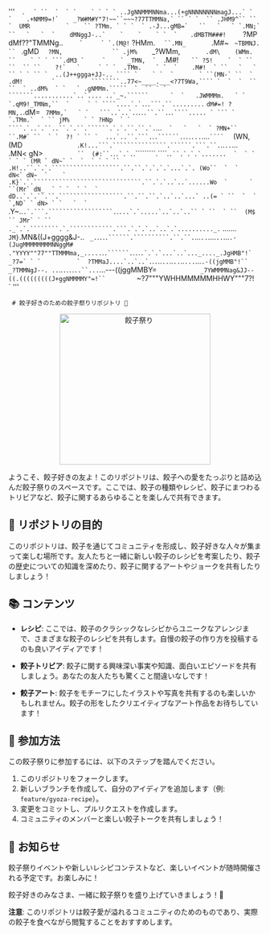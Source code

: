 '''
                                   ` `   . ```   ` ``  `  ` `    `
                           ` ` ` ..JgNNMMMNNma...(+gNNNNNNNNmagJ...`
                    `    `    .+NMM9=!`    _?W#M#Y"7!~~``~~~?77TTMMNa,`
                `` ` `  `` .JHM9^`` ``     `  UMR          `    `` ?TMm. ` ` `  `
                    .-J...gMB=`   ``   `   ` `.MN;` ``   `   `  `    dMNggJ-..`    `    `    `
    `  `  ``` `   .dMBTM###! `       `  ` ` `  ?MP`   `   `   ` `  ` dMf??"TMMNg..  ``    `     `
               `.(M@!`` ?HMm.` `           ` ``.MN_`   `   `   `   `.M#~   `  ~TBMNJ. `` `
            ` `.gMD    `  ?MN,` ` ` `  `    `    `   `  `   `   `` .jM%  `  `  ` _?WMm,  `
   `    `     .dM\` `   ` `(WMm. `    `  ``  ` ``  `` `` ` ` ` ```.dM3 `     `    ` _TMN,  ` ``  `
           ` .M#!` `  `   `` ?5! `   `  ` ``` `  ` `` ``  `` ``    ?!`   `     ` ` `  .TMm.    `
    `  `    .M#!  ` ``   `   ` `` ` ` `` `  ..(J++ggga+JJ-.. ```` `    ` `  `       ` ``(MN-`
     ``  ` .dM!        `          ````````..77<~____.___<?7T9Wa,```` `  `  `  `` ``  ` ..dM%  `
  `   ` .gNMMm.`````  `  `` ` ` ```````...........`..`.... ..`_~.``````      `  `   .JWMMMm.   `
  `  `.qM9!_TMNm,``  `     ` ` ````....`.`.```.``````.```.``.........``````      ` dM#=! ?MN,.
    `.dM=  `` 7MMm,`   ` `   ```..`..`.``.`.`.```.``.``.```.``.````..... ` ``` ` `` ```  `.TMm.`  `
  `` jM%    ` ` ?HNp  ` ` ````.`..`.``..``.`.``.``````.`.`.``.``.`.```...````  `   `   `  ` ?MN+``
  ``.M#` ``  ` `  ?! ` `` `  ...`..``.```.````.```.``````.```.`.`.`...`....` ```` `      `  `(WN,
    (MD `           ` `   .K!...```.```````````````.``````.```.``.`..`..`...` `  `  `     ` ` .MN<
    gN>    `         ``  (#:``.`.```.`.`.```.`````````.````.```.``.`.`.`.......  `  ` `  ` ` ` (MR
  ` dN~` `  `  ` ` ` `` .H!..``.`.`.```````````````````.``.``.`.`.`.`...`.`. (Wo``  `  `        dN<`
    dN~  `    `        .K}`.`.``````````````````````````````.``.`.`..`..`......Wo  `      `   ``(Mr`
    dN_  ` ` `  ` `  ` dD..`.`.``.``.``````````````````.``.``.``.`..`..`...` ..(= ` ``  `  `   `,ND`
  ` dN> ` `   `  ` ```.Y~..``.`.```.``````````````````.``.```...`.`.....`..`..`..`` ` ``  ` ``  (M$
 `` JMr` ` ``  ```  `` ._`.`.````````.`.````````````.```.`.`.`..`..`.`.........._.`` ....... `  JM}
   `.MN&((J+gggg&J-.. ` _.`.`.`.`.``````.``````````.``.``.`...`..`....`..`...`.-(JugMMMMMMMMNNggM#`
    `."YYYY""77""TTMMMma,_.....`.``.``````.``.``.``.``.`.`.`...`..`..._...._.JgHMB"!`        _?7=`
      ` `          `  ?TMMaJ....`..`..`.``.`.`..`..`..`..`..`...`...`.-((jgMMB"!``      `      ` `
                `   `   `_?TMMNgJ--. ..`..`.`.`.`.`..``...`...---((jggMMBY=`        `  `  `
                           `  _7YWMMMNag&JJ--((.(((((((((J+ggNMMMMY"=!``
  `       `  `              `     `  ~?7"""YWHHMMMMMHHWY"""7?!` ` `  `  `  `
                      `  `                                                    `             `  `
     `          `  `                     `  `  `  `     `                `       `  `  `
'''

     # 餃子好きのための餃子祭りリポジトリ 🥟

<p align="center">
  <img src="https://example.com/gyoza-party.gif" alt="餃子祭り" width="300">
</p>

ようこそ、餃子好きの友よ！このリポジトリは、餃子への愛をたっぷりと詰め込んだ餃子祭りのスペースです。ここでは、餃子の種類やレシピ、餃子にまつわるトリビアなど、餃子に関するあらゆることを楽しんで共有できます。

## 🥢 リポジトリの目的

このリポジトリは、餃子を通じてコミュニティを形成し、餃子好きな人々が集まって楽しむ場所です。友人たちと一緒に新しい餃子のレシピを考案したり、餃子の歴史についての知識を深めたり、餃子に関するアートやジョークを共有したりしましょう！

## 📚 コンテンツ

- **レシピ**: ここでは、餃子のクラシックなレシピからユニークなアレンジまで、さまざまな餃子のレシピを共有します。自慢の餃子の作り方を投稿するのも良いアイディアです！

- **餃子トリビア**: 餃子に関する興味深い事実や知識、面白いエピソードを共有しましょう。あなたの友人たちも驚くこと間違いなしです！

- **餃子アート**: 餃子をモチーフにしたイラストや写真を共有するのも楽しいかもしれません。餃子の形をしたクリエイティブなアート作品をお待ちしています！

## 🤝 参加方法

この餃子祭りに参加するには、以下のステップを踏んでください。

1. このリポジトリをフォークします。
2. 新しいブランチを作成して、自分のアイディアを追加します（例: `feature/gyoza-recipe`）。
3. 変更をコミットし、プルリクエストを作成します。
4. コミュニティのメンバーと楽しい餃子トークを共有しましょう！

## 📣 お知らせ

餃子祭りイベントや新しいレシピコンテストなど、楽しいイベントが随時開催される予定です。お楽しみに！

餃子好きのみなさま、一緒に餃子祭りを盛り上げていきましょう！🎉

**注意**: このリポジトリは餃子愛が溢れるコミュニティのためのものであり、実際の餃子を食べながら閲覧することをおすすめします。
